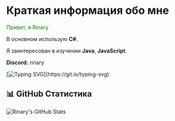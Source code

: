 #  Краткая информация обо мне

<span style="color:green">Привет, я Rinary</span>

В основном использую **C#**.

Я заинтересован в изучении **Java**, **JavaScript**.

**Discord:** rinary

[![Typing SVG](https://readme-typing-svg.demolab.com?font=Fira+Code&pause=1000&color=1FF73A&vCenter=true&width=435&lines=Hello+World!)](https://git.io/typing-svg)

## 📊 GitHub Статистика

![Rinary's GitHub Stats](https://github-readme-stats.vercel.app/api?username=Rinary1&show_icons=true&theme=radical)
